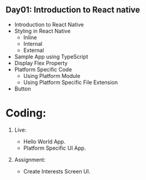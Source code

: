 ## Day01: Introduction to React native

- Introduction to React Native
- Styling in React Native
  - Inline
  - Internal
  - External
- Sample App using TypeScript
- Display Flex Property
- Platform Specific Code
  - Using Platform Module
  - Using Platform Specific File Extension
- Button

# Coding:

1. Live:
   - Hello World App.
   - Platform Specific UI App.

2. Assignment:
   - Create Interests Screen UI.
   


